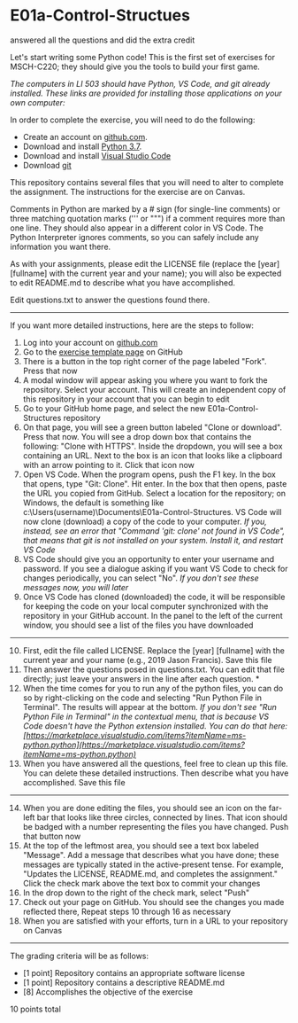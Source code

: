 # E01a-Control-Structues


answered all the questions and did the extra credit

Let's start writing some Python code! This is the first set of exercises for MSCH-C220; they should give you the tools to build your first game.

*The computers in LI 503 should have Python, VS Code, and git already installed. These links are provided for installing those applications on your own computer:*

In order to complete the exercise, you will need to do the following:

* Create an account on [github.com](https://github.com).
* Download and install [Python 3.7](https://www.python.org/downloads/).
* Download and install [Visual Studio Code](https://code.visualstudio.com)
* Download [git](https://git-scm.com/downloads)

This repository contains several files that you will need to alter to complete the assignment. The instructions for the exercise are on Canvas.

Comments in Python are marked by a # sign (for single-line comments) or three matching quotation marks (''' or """) if a comment requires more than one line. They should also appear in a different color in VS Code. The Python Interpreter ignores comments, so you can safely include any information you want there.

As with your assignments, please edit the LICENSE file (replace the [year] [fullname] with the current year and your name); you will also be expected to edit README.md to describe what you have accomplished.

Edit questions.txt to answer the questions found there.

---

If you want more detailed instructions, here are the steps to follow:

1. Log into your account on [github.com](github.com)
2. Go to the [exercise template page](https://github.com/BL-MSCH-C220-F19/E01a-Control-Structues) on GitHub
3. There is a button in the top right corner of the page labeled "Fork". Press that now
4. A modal window will appear asking you where you want to fork the repository. Select your account. This will create an independent copy of this repository in your account that you can begin to edit
5. Go to your GitHub home page, and select the new E01a-Control-Structures repository
6. On that page, you will see a green button labeled "Clone or download". Press that now. You will see a drop down box that contains the following: "Clone with HTTPS". Inside the dropdown, you will see a box containing an URL. Next to the box is an icon that looks like a clipboard with an arrow pointing to it. Click that icon now
7. Open VS Code. When the program opens, push the F1 key. In the box that opens, type "Git: Clone". Hit enter. In the box that then opens, paste the URL you copied from GitHub. Select a location for the repository; on Windows, the default is something like c:\Users\(username)\Documents\E01a-Control-Structures. VS Code will now clone (download) a copy of the code to your computer. *If you, instead, see an error that "Command 'git: clone' not found in VS Code", that means that git is not installed on your system. Install it, and restart VS Code*
8. VS Code should give you an opportunity to enter your username and password. If you see a dialogue asking if you want VS Code to check for changes periodically, you can select "No". *If you don't see these messages now, you will later*
9. Once VS Code has cloned (downloaded) the code, it will be responsible for keeping the code on your local computer synchronized with the repository in your GitHub account. In the panel to the left of the current window, you should see a list of the files you have downloaded

---

10. First, edit the file called LICENSE. Replace the [year] [fullname] with the current year and your name (e.g., 2019 Jason Francis). Save this file
11. Then answer the questions posed in questions.txt. You can edit that file directly; just leave your answers in the line after each question. *
12. When the time comes for you to run any of the python files, you can do so by right-clicking on the code and selecting "Run Python File in Terminal". The results will appear at the bottom. *If you don't see "Run Python File in Terminal" in the contextual menu, that is because VS Code doesn't have the Python extension installed. You can do that here: [https://marketplace.visualstudio.com/items?itemName=ms-python.python](https://marketplace.visualstudio.com/items?itemName=ms-python.python)*
13. When you have answered all the questions, feel free to clean up this file. You can delete these detailed instructions. Then describe what you have accomplished. Save this file

---

14. When you are done editing the files, you should see an icon on the far-left bar that looks like three circles, connected by lines. That icon should be badged with a number representing the files you have changed. Push that button now
15. At the top of the leftmost area, you should see a text box labeled "Message". Add a message that describes what you have done; these messages are typically stated in the active-present tense. For example, "Updates the LICENSE, README.md, and completes the assignment." Click the check mark above the text box to commit your changes
16. In the drop down to the right of the check mark, select "Push"
17. Check out your page on GitHub. You should see the changes you made reflected there, Repeat steps 10 through 16 as necessary
18. When you are satisfied with your efforts, turn in a URL to your repository on Canvas

---

The grading criteria will be as follows:

* [1 point] Repository contains an appropriate software license
* [1 point] Repository contains a descriptive README.md
* [8] Accomplishes the objective of the exercise

10 points total
